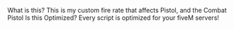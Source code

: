 What is this?
This is my custom fire rate that affects Pistol, and the Combat Pistol
Is this Optimized?
Every script is optimized for your fiveM servers!
